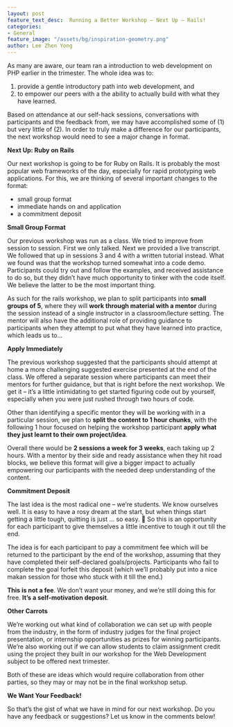 ```yaml
---
layout: post
feature_text_desc:  Running a Better Workshop – Next Up – Rails!
categories:
- General
feature_image: "/assets/bg/inspiration-geometry.png"
author: Lee Zhen Yong
---
```


As many are aware, our team ran a introduction to web development on PHP earlier in the trimester. The whole idea was to:

1.  provide a gentle introductory path into web development, and
2.  to empower our peers with a the ability to actually build with what they have learned.

Based on attendance at our self-hack sessions, conversations with participants and the feedback from, we may have accomplished some of (1) but very little of (2). In order to truly make a difference for our participants, the next workshop would need to see a major change in format.

**Next Up: Ruby on Rails**

Our next workshop is going to be for Ruby on Rails. It is probably the most popular web frameworks of the day, especially for rapid prototyping web applications. For this, we are thinking of several important changes to the format:

-   small group format
-   immediate hands on and application
-   a commitment deposit

**Small Group Format**

Our previous workshop was run as a class. We tried to improve from session to session. First we only talked. Next we provided a live transcript. We followed that up in sessions 3 and 4 with a written tutorial instead. What we found was that the workshop turned somewhat into a code demo. Participants could try out and follow the examples, and received assistance to do so, but they didn’t have much opportunity to tinker with the code itself. We believe the latter to be the most important thing.

As such for the rails workshop, we plan to split participants into **small groups of 5**, where they will **work through material with a mentor** during the session instead of a single instructor in a classroom/lecture setting. The mentor will also have the additional role of providing guidance to participants when they attempt to put what they have learned into practice, which leads us to…

**Apply Immediately**

The previous workshop suggested that the participants should attempt at home a more challenging suggested exercise presented at the end of the class. We offered a separate session where participants can meet their mentors for further guidance, but that is right before the next workshop. We get it – it’s a little intimidating to get started figuring code out by yourself, especially when you were just rushed through two hours of code.

Other than identifying a specific mentor they will be working with in a particular session, we plan to **split the content to 1 hour chunks**, with the following 1 hour focused on helping the workshop participant **apply what they just learnt to their own project/idea**.

Overall there would be **2 sessions a week for 3 weeks**, each taking up 2 hours. With a mentor by their side and ready assistance when they hit road blocks, we believe this format will give a bigger impact to actually empowering our participants with the needed deep understanding of the content.

**Commitment Deposit**

The last idea is the most radical one – we’re students. We know ourselves well. It is easy to have a rosy dream at the start, but when things start getting a little tough, quitting is just … so easy. 🙂 So this is an opportunity for each participant to give themselves a little incentive to tough it out till the end.

The idea is for each participant to pay a commitment fee which will be returned to the participant by the end of the workshop, assuming that they have completed their self-declared goals/projects. Participants who fail to complete the goal forfeit this deposit (which we’ll probably put into a nice makan session for those who stuck with it till the end.)

**This is not a fee**. We don’t want your money, and we’re still doing this for free. **It’s a self-motivation deposit**.

**Other Carrots**

We’re working out what kind of collaboration we can set up with people from the industry, in the form of industry judges for the final project presentation, or internship opportunities as prizes for winning participants. We’re also working out if we can allow students to claim assignment credit using the project they built in our workshop for the Web Development subject to be offered next trimester.

Both of these are ideas which would require collaboration from other parties, so they may or may not be in the final workshop setup.

**We Want Your Feedback!**

So that’s the gist of what we have in mind for our next workshop. Do you have any feedback or suggestions? Let us know in the comments below!
